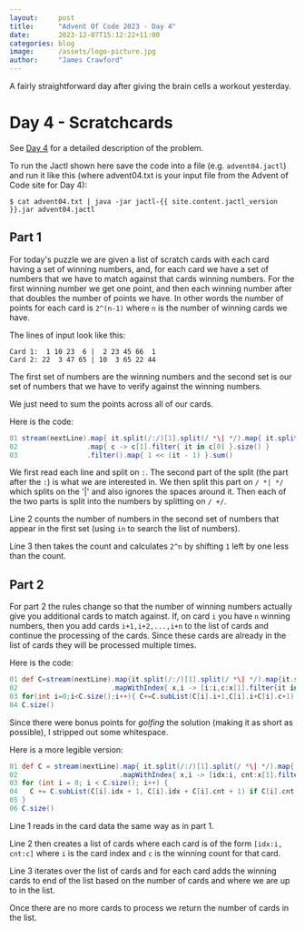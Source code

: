 ```yaml
---
layout:     post
title:      "Advent Of Code 2023 - Day 4"
date:       2023-12-07T15:12:22+11:00
categories: blog
image:      /assets/logo-picture.jpg
author:     "James Crawford"
---
```


A fairly straightforward day after giving the brain cells a workout yesterday.

# Day 4 - Scratchcards

See [Day 4](https://adventofcode.com/2023/day/4) for a detailed description of the problem.

To run the Jactl shown here save the code into a file (e.g. `advent04.jactl`) and run it like this (where advent04.txt
is your input file from the Advent of Code site for Day 4):
```shell
$ cat advent04.txt | java -jar jactl-{{ site.content.jactl_version }}.jar advent04.jactl 
```

## Part 1

For today's puzzle we are given a list of scratch cards with each card having a set of winning numbers, and, for each
card we have a set of numbers that we have to match against that cards winning numbers.
For the first winning number we get one point, and then each winning number after that doubles the number of points
we have.
In other words the number of points for each card is `2^(n-1)` where `n` is the number of winning cards we have.

The lines of input look like this:
```
Card 1:  1 10 23  6 |  2 23 45 66  1
Card 2: 22  3 47 65 | 10  3 65 22 44
```
The first set of numbers are the winning numbers and the second set is our set of numbers that we have to verify
against the winning numbers.

We just need to sum the points across all of our cards.

Here is the code:
```groovy
01 stream(nextLine).map{ it.split(/:/)[1].split(/ *\| */).map{ it.split(/ +/) } }
02                 .map{ c -> c[1].filter{ it in c[0] }.size() }
03                 .filter().map{ 1 << (it - 1) }.sum()
```

We first read each line and split on `:`.
The second part of the split (the part after the `:`) is what we are interested in.
We then split this part on `/ *| */` which splits on the '|' and also ignores the spaces around it.
Then each of the two parts is split into the numbers by splitting on `/ +/`.

Line 2 counts the number of numbers in the second set of numbers that appear in the first set (using `in` to
search the list of numbers).

Line 3 then takes the count and calculates `2^n` by shifting `1` left by one less than the count.

## Part 2

For part 2 the rules change so that the number of winning numbers actually give you additional cards to match
against.
If, on card `i` you have `n` winning numbers, then you add cards `i+1,i+2,...,i+n` to the list of cards and continue
the processing of the cards.
Since these cards are already in the list of cards they will be processed multiple times.

Here is the code:
```groovy
01 def C=stream(nextLine).map{it.split(/:/)[1].split(/ *\| */).map{it.split(/ +/)}}
02                       .mapWithIndex{ x,i -> [i:i,c:x[1].filter{it in x[0]}.size()] }
03 for(int i=0;i<C.size();i++){ C+=C.subList(C[i].i+1,C[i].i+C[i].c+1) if C[i].c }
04 C.size()
```
Since there were bonus points for _golfing_ the solution (making it as short as possible), I stripped out some
whitespace.

Here is a more legible version:
```groovy
01 def C = stream(nextLine).map{ it.split(/:/)[1].split(/ *\| */).map{ it.split(/ +/) } }
02                         .mapWithIndex{ x,i -> [idx:i, cnt:x[1].filter{ it in x[0] }.size()] }
03 for (int i = 0; i < C.size(); i++) {
04   C += C.subList(C[i].idx + 1, C[i].idx + C[i].cnt + 1) if C[i].cnt
05 }
06 C.size()
```

Line 1 reads in the card data the same way as in part 1.

Line 2 then creates a list of cards where each card is of the form `[idx:i, cnt:c]` where `i` is the card index
and `c` is the winning count for that card.

Line 3 iterates over the list of cards and for each card adds the winning cards to end of the list based on the
number of cards and where we are up to in the list.

Once there are no more cards to process we return the number of cards in the list.
